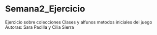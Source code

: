 # Semana2_Ejercicio
Ejercicio sobre colecciones
Clases y alfunos metodos iniciales del juego
Autoras: Sara Padilla y Cilia Sierra